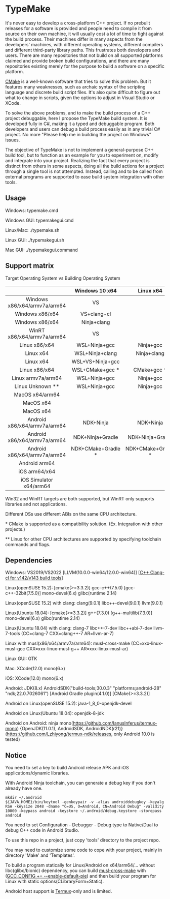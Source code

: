 # TypeMake

It's never easy to develop a cross-platform C++ project. If no prebuilt releases for a software is provided and people need to compile it from source on their own machine, it will usually cost a lot of time to fight against the build process. Their machines differ in many aspects from the developers' machines, with different operating systems, different compilers and different third-party library paths. This frustrates both developers and users. There are many repositories that not build on all supported platforms claimed and provide broken build configurations, and there are many repositories existing merely for the purpose to build a software on a specific platform.

[CMake](https://cmake.org/) is a well-known software that tries to solve this problem. But it features many weaknesses, such as archaic syntax of the scripting language and discrete build script files. It's also quite difficult to figure out what to change in scripts, given the options to adjust in Visual Studio or XCode.

To solve the above problems, and to make the build process of a C++ project debuggable, here I propose the TypeMake build system. It is developed fully in C#, making it a typed and debuggable program. Both developers and users can debug a build process easily as in any trivial C# project. No more "Please help me in building the project on Windows" issues.

The objective of TypeMake is not to implement a general-purpose C++ build tool, but to function as an example for you to experiment on, modify and integrate into your project. Realizing the fact that every project is distinct from others in some aspects, doing all the build actions for a project through a single tool is not attempted. Instead, calling and to be called from external programs are supported to ease build system integration with other tools.

## Usage

Windows: typemake.cmd

Windows GUI: typemakegui.cmd

Linux/Mac: ./typemake.sh

Linux GUI: ./typemakegui.sh

Mac GUI: ./typemakegui.command

## Support matrix

Target Operating System vs Building Operating System

|                                |   Windows 10 x64   |      Linux x64     |      MacOS x64     |   Android arm64    |
| :----------------------------: | :----------------: | :----------------: | :----------------: | :----------------: |
|  Windows x86/x64/armv7a/arm64  |         VS         |                    |                    |                    |
|         Windows x86/x64        |     VS+clang-cl    |                    |                    |                    |
|         Windows x86/x64        |     Ninja+clang    |                    |                    |                    |
|   WinRT x86/x64/armv7a/arm64   |         VS         |                    |                    |                    |
|          Linux x86/x64         |    WSL+Ninja+gcc   |      Ninja+gcc     |                    |                    |
|            Linux x64           |   WSL+Ninja+clang  |     Ninja+clang    |                    |                    |
|            Linux x64           |  WSL+VS+Ninja+gcc  |                    |                    |                    |
|          Linux x86/x64         |   WSL+CMake+gcc *  |     CMake+gcc *    |                    |                    |
|       Linux armv7a/arm64       |    WSL+Ninja+gcc   |      Ninja+gcc     |                    |                    |
|         Linux Unknown **       |    WSL+Ninja+gcc   |      Ninja+gcc     |                    |                    |
|         MacOS x64/arm64        |                    |                    |        XCode       |                    |
|            MacOS x64           |                    |                    |    Ninja+clang     |                    |
|            MacOS x64           |                    |                    |   CMake+clang *    |                    |
|  Android x86/x64/armv7a/arm64  |     NDK+Ninja      |     NDK+Ninja      |     NDK+Ninja      |                    |
|  Android x86/x64/armv7a/arm64  |  NDK+Ninja+Gradle  |  NDK+Ninja+Gradle  |  NDK+Ninja+Gradle  |                    |
|  Android x86/x64/armv7a/arm64  | NDK+CMake+Gradle * | NDK+CMake+Gradle * | NDK+CMake+Gradle * |                    |
|          Android arm64         |                    |                    |                    | Termux+Ninja+clang |
|          iOS arm64/x64         |                    |                    |        XCode       |                    |
|     iOS Simulator x64/arm64    |                    |                    |        XCode       |                    |

Win32 and WinRT targets are both supported, but WinRT only supports libraries and not applications.

Different OSs use different ABIs on the same CPU architecture.

\* CMake is supported as a compatibility solution. (Ex. Integration with other projects.)

\** Linux for other CPU architectures are supported by specifying toolchain commands and flags.

## Dependencies

Windows: VS2019/VS2022 \[LLVM(10.0.0-win64/12.0.0-win64)\] \[[C++ Clang-cl for v142/v143 build tools](https://docs.microsoft.com/en-us/cpp/build/clang-support-msbuild)\]

Linux(openSUSE 15.2): \[cmake(>=3.3.2)\] gcc-c++(7.5.0) \[gcc-c++-32bit(7.5.0)\] mono-devel(6.x) glibc(runtime 2.14)

Linux(openSUSE 15.2) with clang: clang(9.0.1) libc++-devel(9.0.1) llvm(9.0.1)

Linux(Ubuntu 18.04): \[cmake(>=3.3.2)\] g++(7.3.0) \[g++-multilib(7.3.0)\] mono-devel(6.x) glibc(runtime 2.14)

Linux(Ubuntu 18.04) with clang: clang-7 libc++-7-dev libc++abi-7-dev llvm-7-tools (CC=clang-7 CXX=clang++-7 AR=llvm-ar-7)

Linux with musl(x86/x64/armv7a/arm64): musl-cross-make (CC=xxx-linux-musl-gcc CXX=xxx-linux-musl-g++ AR=xxx-linux-musl-ar)

Linux GUI: GTK

Mac: XCode(12.0) mono(6.x)

iOS: XCode(12.0) mono(6.x)

Android: JDK(8.x) AndroidSDK("build-tools;30.0.3" "platforms;android-28" "ndk;22.0.7026061") \[Android Gradle plugin(4.1.0)\] \[CMake(>=3.3.2)\]

Android on Linux(openSUSE 15.2): java-1_8_0-openjdk-devel

Android on Linux(Ubuntu 18.04): openjdk-8-jdk

Android on Android: ninja mono(https://github.com/IanusInferus/termux-mono) {OpenJDK(11.0.1), AndroidSDK, AndroidNDK(r21)}(https://github.com/Lzhiyong/termux-ndk/releases, only Android 10.0 is tested)

## Notice

You need to set a key to build Android release APK and iOS applications/dynamic libraries.

With Android Ninja toolchain, you can generate a debug key if you don't already have one.

    mkdir ~/.android
    ${JAVA_HOME}/bin/keytool -genkeypair -v -alias androiddebugkey -keyalg RSA -keysize 2048 -dname "C=US, O=Android, CN=Android Debug" -validity 10000 -keypass android -keystore ~/.android/debug.keystore -storepass android

You need to set Configuration - Debugger - Debug type to Native/Dual to debug C++ code in Android Studio.

To use this repo in a project, just copy 'tools' directory to the project repo.

You may need to customize some code to cope with your project, mainly in directory 'Make' and 'Templates'.

To build a program statically for Linux/Android on x64/arm64/... without libc(glibc/bionic) dependency, you can build [musl-cross-make](https://github.com/richfelker/musl-cross-make) with ([GCC_CONFIG += --enable-default-pie](https://github.com/richfelker/musl-cross-make/issues/47)) and then build your program for Linux with static options(CLibraryForm=Static).

Android host support is [Termux](https://github.com/termux/termux-app)-only and is limited.
